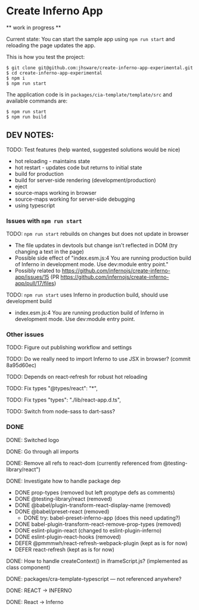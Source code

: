 # Create Inferno  App

** work in progress **

Current state: You can start the sample app using `npm run start` and reloading the page updates the app.

This is how you test the project:

```
$ git clone git@github.com:jhsware/create-inferno-app-experimental.git
$ cd create-inferno-app-experimental
$ npm i
$ npm run start
```

The application code is in `packages/cia-template/template/src` and available commands are:

```
$ npm run start
$ npm run build
```

## DEV NOTES:

TODO: Test features (help wanted, suggested solutions would be nice)
- hot reloading - maintains state
- hot restart - updates code but returns to initial state
- build for production
- build for server-side rendering (development/production)
- eject
- source-maps working in browser
- source-maps working for server-side debugging
- using typescript

### Issues with `npm run start`
TODO: `npm run start` rebuilds on changes but does not update in browser
  - The file updates in devtools but change isn't reflected in DOM (try changing a text in the page)
  - Possible side effect of "index.esm.js:4 You are running production build of Inferno in development mode. Use dev:module entry point."
  - Possibly related to https://github.com/infernojs/create-inferno-app/issues/15 (PR https://github.com/infernojs/create-inferno-app/pull/17/files)

TODO: `npm run start` uses Inferno in production build, should use development build
- index.esm.js:4 You are running production build of Inferno in development mode. Use dev:module entry point.

### Other issues

TODO: Figure out publishing workflow and settings

TODO: Do we really need to import Inferno to use JSX in browser? (commit 8a95d60ec)

TODO: Depends on react-refresh for robust hot reloading

TODO: Fix types "@types/react": "*",

TODO: Fix types  "types": "./lib/react-app.d.ts",

TODO: Switch from node-sass to dart-sass?

### DONE
DONE: Switched logo

DONE: Go  through all imports

DONE: Remove all refs to react-dom (currently referenced from @testing-library/react")

DONE: Investigate how to handle package dep
- DONE prop-types (removed but left proptype defs as comments)
- DONE @testing-library/react (removed)
- DONE @babel/plugin-transform-react-display-name (removed)
- DONE @babel/preset-react (removed)
  - DONE try: babel-preset-inferno-app (does this need updating?)
- DONE babel-plugin-transform-react-remove-prop-types (removed)
- DONE eslint-plugin-react (changed to eslint-plugin-inferno)
- DONE eslint-plugin-react-hooks (removed)
- DEFER @pmmmwh/react-refresh-webpack-plugin (kept as is for now)
- DEFER react-refresh (kept as is for now)

DONE: How to handle createContext() in iframeScript.js? (implemented as class component)

DONE: packages/cra-template-typescript — not referenced anywhere?

DONE: REACT -> INFERNO

DONE: React -> Inferno